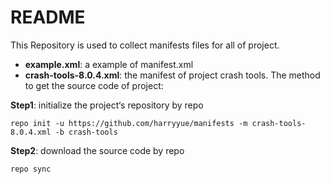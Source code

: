 # README
This Repository is used to collect manifests files for all of project.

+ **example.xml**: a example of manifest.xml
+ **crash-tools-8.0.4.xml**: the manifest of project crash tools.
The method to get the source code of project:

**Step1**: initialize the project‘s repository by repo

`repo init -u https://github.com/harryyue/manifests -m crash-tools-8.0.4.xml -b crash-tools`

**Step2**: download the source code by repo

`repo sync`

